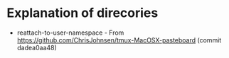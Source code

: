 # Explanation of direcories

* reattach-to-user-namespace - From https://github.com/ChrisJohnsen/tmux-MacOSX-pasteboard (commit dadea0aa48)

